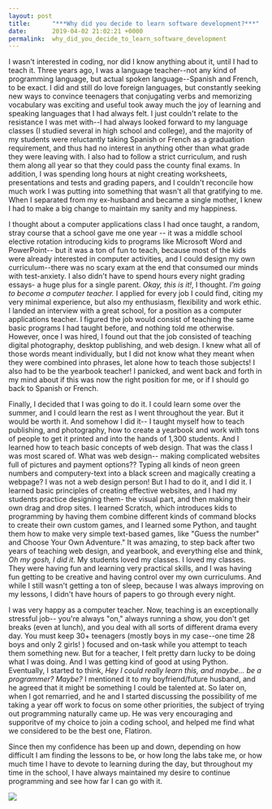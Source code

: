 ```yaml
---
layout: post
title:      "***Why did you decide to learn software development?***"
date:       2019-04-02 21:02:21 +0000
permalink:  why_did_you_decide_to_learn_software_development
---
```



I wasn't interested in coding, nor did I know anything about it, until I had to teach it.  Three years ago, I was a language teacher--not any kind of programming language, but actual spoken language--Spanish and French, to be exact.  I did and still do love foreign languages, but constantly seeking new ways to convince teenagers that conjugating verbs and memorizing vocabulary was exciting and useful took away much the joy of learning and speaking languages that I had always felt.  I just couldn't relate to the resistance I was met with--I had always looked forward to my language classes (I studied several in high school and college), and the majority of my students were reluctantly taking Spanish or French as a graduation requirement, and thus had no interest in anything other than what grade they were leaving with.  I also had to follow a strict curriculum, and rush them along all year so that they could pass the county final exams.  In addition, I was spending long hours at night creating worksheets, presentations and tests and grading papers, and I couldn't reconcile how much work I was putting into something that wasn't all that gratifying to me.  When I separated from my ex-husband and became a single mother, I knew I had to make a big change to maintain my sanity and my happiness.  

I thought about a computer applications class I had once taught, a random, stray course that a school gave me one year -- it was a middle school elective rotation introducing kids to programs like Microsoft Word and PowerPoint-- but it was a ton of fun to teach, because most of the kids were already interested in computer activities, and I could design my own curriculum--there was no scary exam at the end that consumed our minds with test-anxiety.  I also didn't have to spend hours every night grading essays- a huge plus for a single parent.  *Okay, this is it!*, I thought.  *I'm going to become a computer teacher.*  I applied for every job I could find, citing my very minimal experience, but also my enthusiasm, flexibility and work ethic.  I landed an interview with a great school, for a position as a computer applications teacher.  I figured the job would consist of teaching the same basic programs I had taught before, and nothing told me otherwise.  However, once I was hired, I found out that the job consisted of teaching digital photography, desktop publishing, and web design.  I knew what all of those words meant individually, but I did not know what they meant when they were combined into phrases, let alone how to teach those subjects!  I also had to be the yearbook teacher!  I panicked, and went back and forth in my mind about if this was now the right position for me, or if I should go back to Spanish or French.  

Finally, I decided that I was going to do it.  I could learn some over the summer, and I could learn the rest as I went throughout the year.  But it would be worth it.  And somehow I did it-- I taught myself how to teach publishing, and photography, how to create a yearbook and work with tons of people to get it printed and into the hands of 1,300 students.  And I learned how to teach basic concepts of web design.  That was the class I was most scared of.  What was web design-- making complicated websites full of pictures and payment options??  Typing all kinds of neon green numbers and computery-text into a black screen and magically creating a webpage?  I was not a web design person!  But I had to do it, and I did it.  I learned basic principles of creating effective websites, and I had my students practice designing them- the visual part, and then making their own drag and drop sites.  I learned Scratch, which introduces kids to programming by having them combine different kinds of command blocks to create their own custom games, and I learned some Python, and taught them how to make very simple text-based games, like "Guess the number" and Choose Your Own Adventure."  It was amazing, to step back after two years of teaching web design, and yearbook, and everything else and think, *Oh my gosh, I did it*.  My students loved my classes.  I loved my classes.  They were having fun and learning very practical skills, and I was having fun getting to be creative and having control over my own curriculums.  And while I still wasn't getting a ton of sleep, because I was always improving on my lessons, I didn't have hours of papers to go through every night.   

I was very happy as a computer teacher.  Now, teaching is an exceptionally stressful job-- you're always "on," always running a show, you don't get breaks (even at lunch), and you deal with all sorts of different drama every day.  You must keep 30+ teenagers (mostly boys in my case--one time 28 boys and only 2 girls! ) focused and on-task while you attempt to teach them something new.  But for a teacher, I felt pretty darn lucky to be doing what I was doing.  And I was getting kind of good at using Python.  Eventually, I started to think, *Hey I could really learn this, and maybe... be a programmer?  Maybe?*  I mentioned it to my boyfriend/future husband, and he agreed that it might be something I could be talented at.  So later on, when I got remarried, and he and I started discussing the possibility of me taking a year off work to focus on some other priorities, the subject of trying out programming naturally came up.  He was very encouraging and supporitve of my choice to join a coding school, and helped me find what we considered to be the best one, Flatiron.  

Since then my confidence has been up and down, depending on how difficult I am finding the lessons to be, or how long the labs take me, or how much time I have to devote to learning during the day, but throughout my time in the school, I have always maintained my desire to continue programming and see how far I can go with it.

![](https://i.imgur.com/EbqnmmR.jpg)
